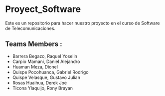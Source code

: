 # Proyect_Software
 Este es un repositorio para hacer nuestro proyecto en el curso de Software de Telecomunicaciones.

## Teams Members :
- Barrera Begazo, Raquel Yoselin
- Carpio Mamani, Daniel Alejandro
- Huaman Meza, Dionel
- Quispe Pocohuanca, Gabriel Rodrigo
- Quispe Velasque, Gustavo Julian
- Rosas Huaihua, Derek Joe
- Ticona Ylaquijo, Rony Brayan
